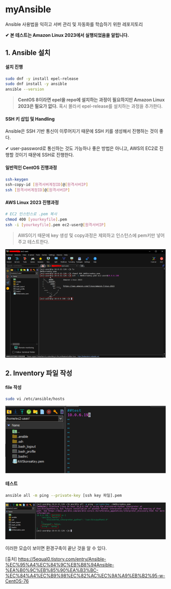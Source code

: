 # myAnsible
 
Ansible 사용법을 익히고 서버 관리 및 자동화를 학습하기 위한 레포지토리

**✔ 본 테스트는 Amazon Linux 2023에서 실행되었음을 알립니다.**

## 1. Ansible 설치

#### 설치 진행
``` bash
sudo dnf -y install epel-release
sudo dnf install -y ansible
ansible --version
```
> **CentOS 8이라면 epel을 repo에 설치하는 과정이 필요하지만 Amazon Linux 2023은 필요가 없다.** 혹시 몰라서 epel-release를 설치하는 과정을 추가한다.

#### SSH 키 삽입 및 Handling

Ansible은 SSH 기반 통신이 이루어지기 때문에 SSH 키를 생성해서 진행하는 것이 좋다. 

✔ user-password로 통신하는 것도 가능하나 좋은 방법은 아니고, AWS의 EC2로 진행할 것이기 때문에 SSH로 진행한다.

#### 일반적인 CentOS 진행과정
``` bash
ssh-keygen
ssh-copy-id [원격서버계정ID]@[원격서버IP]
ssh [원격서버계정ID]@[원격서버IP]
```
#### AWS Linux 2023 진행과정
``` bash
# EC2 인스턴스로 .pem 복사
chmod 400 [yourkeyfile].pem
ssh -i [yourkeyfile].pem ec2-user@[원격서버IP]
```

> AWS이기 때문에 key 생성 및 copy과정은 제외하고 인스턴스에 pem키만 넣어주고 테스트한다.

![sshTest](./img/sshTest.png)

## 2. Inventory 파일 작성

#### file 작성
``` bash
sudo vi /etc/ansible/hosts
```
![file 작성](./img/writehosts.png)

#### 테스트
``` bash
ansible all -m ping --private-key [ssh key 파일].pem
```
![Test Success](./img/TestSuccess.png)

이러한 모습이 보이면 환경구축이 끝난 것을 알 수 있다.

[출처] https://5equal0.tistory.com/entry/Ansible-%EC%95%A4%EC%84%9C%EB%B8%94Ansible-%EA%B0%9C%EB%85%90%EA%B3%BC-%EC%84%A4%EC%B9%98%EC%82%AC%EC%9A%A9%EB%B2%95-w-CentOS-76